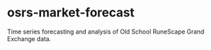 # osrs-market-forecast
Time series forecasting and analysis of Old School RuneScape Grand Exchange data.
